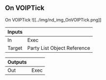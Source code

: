 ## On VOIPTick
On VOIPTick
![[../img/nd_img_OnVOIPTick.png]]

|Inputs||
|--|--|
| In | Exec |
| Target | Party List Object Reference |

|Outputs||
|--|--|
| Out | Exec |
